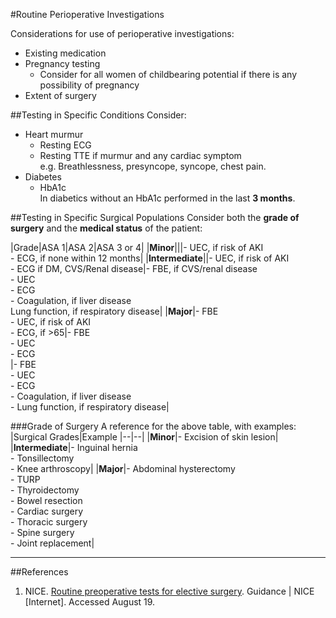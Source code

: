 #Routine Perioperative Investigations

Considerations for use of perioperative investigations:
* Existing medication
* Pregnancy testing
	* Consider for all women of childbearing potential if there is any possibility of pregnancy
* Extent of surgery


##Testing in Specific Conditions
Consider:
* Heart murmur
	* Resting ECG
	* Resting TTE if murmur and any cardiac symptom  
	e.g. Breathlessness, presyncope, syncope, chest pain.
* Diabetes
	* HbA1c  
	In diabetics without an HbA1c performed in the last **3 months**.


##Testing in Specific Surgical Populations
Consider both the **grade of surgery** and the **medical status** of the patient:

|Grade|ASA 1|ASA 2|ASA 3 or 4|
|**Minor**|||- UEC, if risk of AKI<br>- ECG, if none within 12 months|
|**Intermediate**||- UEC, if risk of AKI<br>- ECG if DM, CVS/Renal disease|- FBE, if CVS/renal disease<br>- UEC<br>- ECG<br>- Coagulation, if liver disease<br>Lung function, if respiratory disease|
|**Major**|- FBE<br>- UEC, if risk of AKI<br>- ECG, if >65|- FBE<br>- UEC<br>- ECG<br>|- FBE<br>- UEC<br>- ECG<br>- Coagulation, if liver disease<br>- Lung function, if respiratory disease|

###Grade of Surgery
A reference for the above table, with examples:
|Surgical Grades|Example
|--|--|
|**Minor**|- Excision of skin lesion|
|**Intermediate**|- Inguinal hernia<br>- Tonsillectomy<br>- Knee arthroscopy|
|**Major**|- Abdominal hysterectomy<br>- TURP<br>- Thyroidectomy<br>- Bowel resection<br>- Cardiac surgery<br>- Thoracic surgery<br>- Spine surgery<br>- Joint replacement|



---

##References
1. NICE. [Routine preoperative tests for elective surgery](https://www.nice.org.uk/guidance/ng45/chapter/Recommendations#recommendations-for-specific-surgery-grades-minor-intermediate-and-major-or-complex-and-asa). Guidance | NICE [Internet]. Accessed August 19.